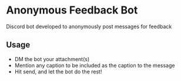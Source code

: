 # Anonymous Feedback Bot

Discord bot developed to anonymously post messages for feedback

## Usage

- DM the bot your attachment(s)
- Mention any caption to be included as the caption to the message
- Hit send, and let the bot do the rest!

